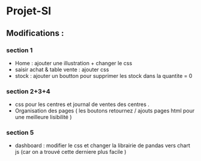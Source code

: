 # Projet-SI
## Modifications : 
### section 1
- Home : ajouter une illustration + changer le css
- saisir achat & table vente : ajouter css
- stock : ajouter un boutton pour supprimer les stock dans la quantite = 0
  
### section 2+3+4
- css pour les centres et journal de ventes des centres .
- Organisation des pages ( les boutons retournez / ajouts pages html pour une meilleure lisibilité )

### section 5
- dashboard : modifier le css et changer la librairie de pandas vers chart js (car on a trouvé cette derniere plus facile )
